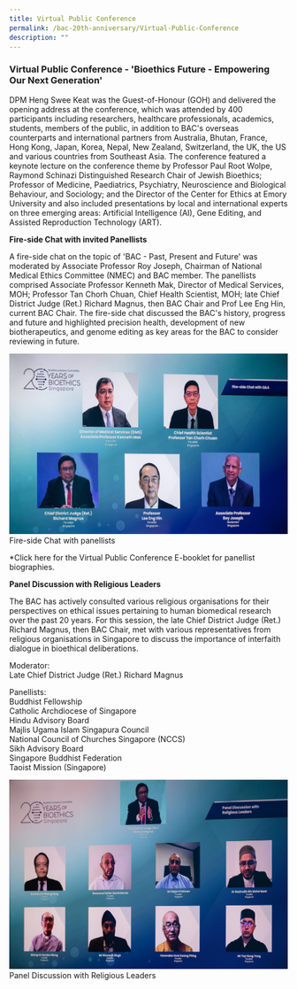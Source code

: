 ```yaml
---
title: Virtual Public Conference
permalink: /bac-20th-anniversary/Virtual-Public-Conference
description: ""
---
```

###  **Virtual Public Conference - 'Bioethics Future - Empowering Our Next Generation'**

DPM Heng Swee Keat was the Guest-of-Honour (GOH) and delivered the opening address at the conference, which was attended by 400 participants including researchers, healthcare professionals, academics, students, members of the public, in addition to BAC's overseas counterparts and international partners from Australia, Bhutan, France, Hong Kong, Japan, Korea, Nepal, New Zealand, Switzerland, the UK, the US and various countries from Southeast Asia. The conference featured a keynote lecture on the conference theme by Professor Paul Root Wolpe, Raymond Schinazi Distinguished Research Chair of Jewish Bioethics; Professor of Medicine, Paediatrics, Psychiatry, Neuroscience and Biological Behaviour, and Sociology; and the Director of the Center for Ethics at Emory University and also included presentations by local and international experts on three emerging areas: Artificial Intelligence (AI), Gene Editing, and Assisted Reproduction Technology (ART).

**Fire-side Chat with invited Panellists**

A fire-side chat on the topic of 'BAC - Past, Present and Future' was moderated by Associate Professor Roy Joseph, Chairman of National Medical Ethics Committee (NMEC) and BAC member. The panellists comprised Associate Professor Kenneth Mak, Director of Medical Services, MOH; Professor Tan Chorh Chuan, Chief Health Scientist, MOH; late Chief District Judge (Ret.) Richard Magnus, then BAC Chair and Prof Lee Eng Hin, current BAC Chair. The fire-side chat discussed the BAC's history, progress and future and highlighted precision health, development of new biotherapeutics, and genome editing as key areas for the BAC to consider reviewing in future.

![](/images/20th%20Anniversary%20Images/17th%20jun-6683(cropped)_Fire-side%20chat.jpg)
Fire-side Chat with panellists

*Click here for the Virtual Public Conference E-booklet for panellist biographies.

**Panel Discussion with Religious Leaders**

The BAC has actively consulted various religious organisations for their perspectives on ethical issues pertaining to human biomedical research over the past 20 years. For this session, the late Chief District Judge (Ret.) Richard Magnus, then BAC Chair, met with various representatives from religious organisations in Singapore to discuss the importance of interfaith dialogue in bioethical deliberations.

Moderator:<br>
Late Chief District Judge (Ret.) Richard Magnus

Panellists:<br>
Buddhist Fellowship<br>
Catholic Archdiocese of Singapore<br>
Hindu Advisory Board<br>
Majlis Ugama Islam Singapura Council<br>
National Council of Churches Singapore (NCCS)<br>
Sikh Advisory Board<br>
Singapore Buddhist Federation<br>
Taoist Mission (Singapore)<br>

![](/images/20th%20Anniversary%20Images/17th%20jun-6823(cropped)_Religious%20leaders.jpg)
Panel Discussion with Religious Leaders